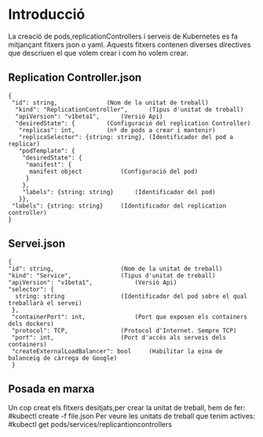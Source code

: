 # Introducció
La creació de pods,replicationControllers i serveis de Kubernetes es fa mitjançant fitxers json o yaml. Aquests fitxers contenen diverses directives que descriuen el que volem crear i com ho volem crear.

## Replication Controller.json
	{
	 "id": string,				(Nom de la unitat de treball)
	  "kind": "ReplicationController",      (Tipus d'unitat de treball)
	  "apiVersion": "v1beta1",		(Versió Api)
	  "desiredState": {			(Configuració del replication Controller)
	   "replicas": int,			(nº de pods a crear i mantenir)
	   "replicaSelector": {string: string}, (Identificador del pod a replicar)
	   "podTemplate": {	
	    "desiredState": {
	     "manifest": {		
	      manifest object			(Configuració del pod)
	     }
	    },
	    "labels": {string: string}  	(Identificador del pod)
	   }},
	 "labels": {string: string}		(Identificador del replication controller)
	}

## Servei.json
	{
  	"id": string,           		(Nom de la unitat de treball)
	"kind": "Service",      		(Tipus d'unitat de treball)
	"apiVersion": "v1beta1",	       	(Versió Api)
	"selector": {
	  string: string		       	(Identificador del pod sobre el qual treballarà el servei)
	 },
	 "containerPort": int,  	        (Port que exposen els containers dels dockers)
	 "protocol": TCP,	          	(Protocol d'Internet. Sempre TCP)
	 "port": int,		         	(Port d'accès als serveis dels containers)
  	 "createExternalLoadBalancer": bool     (Habilitar la eina de balanceig de càrrega de Google)
	 }

## Posada en marxa
Un cop creat els fitxers desitjats,per crear la unitat de treball, hem de fer:
	#kubectl create -f file.json
Per veure les unitats de treball que tenim actives:
	#kubectl get pods/services/replicantioncontrollers
